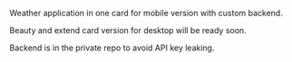 Weather application in one card for mobile version with custom backend.

Beauty and extend card version for desktop will be ready soon.

Backend is in the private repo to avoid API key leaking.
